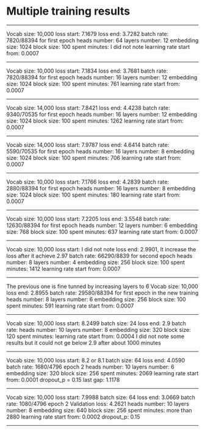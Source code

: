 # Multiple training results

**************************************************
Vocab size: 10,000
loss start: 7.1679
loss end: 3.7282
batch rate: 7820/88394 for first epoch
heads number: 64
layers number: 12
embedding size: 1024
block size: 100
spent minutes: I did not note
learning rate start from: 0.0007
**************************************************
Vocab size: 10,000
loss start: 7.1834
loss end:  3.7681
batch rate: 7820/88394 for first epoch
heads number: 16
layers number: 12
embedding size: 1024
block size: 100
spent minutes: 761
learning rate start from: 0.0007
**************************************************
Vocab size: 14,000
loss start: 7.8421
loss end:  4.4238
batch rate: 9340/70535 for first epoch
heads number: 16
layers number: 12
embedding size: 1024
block size: 100
spent minutes: 1262
learning rate start from: 0.0007
**************************************************
Vocab size: 14,000
loss start: 7.9787
loss end:  4.6414
batch rate: 5590/70535 for first epoch
heads number: 16
layers number: 8
embedding size: 1024
block size: 100
spent minutes: 706
learning rate start from: 0.0007
**************************************************
Vocab size: 10,000
loss start: 7.1766
loss end:  4.2839
batch rate: 2880/88394 for first epoch
heads number: 16
layers number: 8
embedding size: 1024
block size: 100
spent minutes: 180
learning rate start from: 0.0007
**************************************************
Vocab size: 10,000
loss start: 7.2205
loss end: 3.5548
batch rate: 12630/88394 for first epoch
heads number: 12
layers number: 6
embedding size: 768
block size: 100
spent minutes: 637
learning rate start from: 0.0007
**************************************************
Vocab size: 10,000
loss start: I did not note
loss end: 2.9901, It increase the loss after it achieve 2.97
batch rate: 66290/8839 for second epoch
heads number: 8
layers number: 4
embedding size: 256
block size: 100
spent minutes: 1412
learning rate start from: 0.0007
**************************************************

The previous one is fine tunned by increasing layers to 6
Vocab size: 10,000
loss end: 2.8955
batch rate: 29580/88394 for first epoch in the new training
heads number: 8
layers number: 6
embedding size: 256
block size: 100
spent minutes: 591
learning rate start from: 0.0007
**************************************************
Vocab size: 10,000
loss start: 8.2499
batch size: 24
loss end: 2.9
batch rate: 
heads number: 10
layers number: 8
embedding size: 320
block size: 120
spent minutes: 
learning rate start from: 0.0004
I did not note some results but it could not ge below 2.9 after about 1000 minutes
**********************
Vocab size: 10,000
loss start: 8.2 or 8.1
batch size: 64
loss end:  4.0590
batch rate: 1680/4796 epoch 2
heads number: 10
layers number: 6
embedding size: 320
block size: 256
spent minutes: 2069
learning rate start from: 0.0001
dropout_p = 0.15
last gap: 1.1178
**********************
Vocab size: 10,000
loss start: 7.9988
batch size: 64
loss end: 3.0669
batch rate: 1080/4796 epoch 2
Validation loss: 4.2621
heads number: 10
layers number: 8
embedding size: 640
block size: 256
spent minutes: more than 2880
learning rate start from: 0.0002
dropout_p: 0.15
**********************